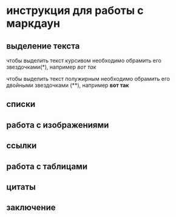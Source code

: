 # инструкция для работы с маркдаун

## выделение текста

чтобы выделить текст курсивом необходимо обрамить его звездочками(*), например *вот так*

чтобы выделить текст полужирным необходимо обрамить его двойными звездочками (**), например **вот так**
## списки

## работа с изображениями

## ссылки

## работа с таблицами

## цитаты

## заключение